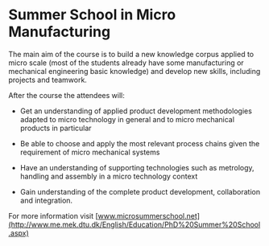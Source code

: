 # Summer School in Micro Manufacturing

The main aim of the course is to build a new knowledge corpus applied to micro scale (most of the students already have some manufacturing or mechanical engineering basic knowledge) and develop new skills, including projects and teamwork.   
  
After the course the attendees will: 

* Get an understanding of applied product development methodologies adapted to micro technology in general and to micro mechanical products in particular  
  
* Be able to choose and apply the most relevant process chains given the requirement of micro mechanical systems  
  
* Have an understanding of supporting technologies such as metrology, handling and assembly in a micro technology context   
  
* Gain understanding of the complete product development, collaboration and integration. 

For more information visit [www.microsummerschool.net](http://www.me.mek.dtu.dk/English/Education/PhD%20Summer%20School.aspx)